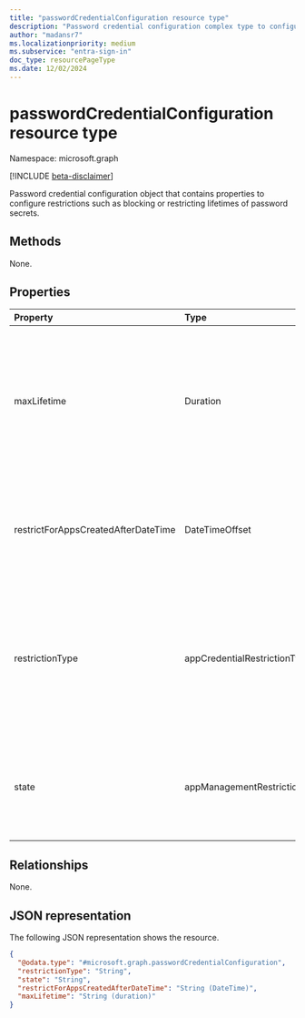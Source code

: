 ```yaml
---
title: "passwordCredentialConfiguration resource type"
description: "Password credential configuration complex type to configure password credential restriction, maxLifetime, and enforcement date"
author: "madansr7"
ms.localizationpriority: medium
ms.subservice: "entra-sign-in"
doc_type: resourcePageType
ms.date: 12/02/2024
---
```


# passwordCredentialConfiguration resource type

Namespace: microsoft.graph

[!INCLUDE [beta-disclaimer](../../includes/beta-disclaimer.md)]

Password credential configuration object that contains properties to configure restrictions such as blocking or restricting lifetimes of password secrets.

## Methods

None.

## Properties

| Property                                    | Type                            | Description |
| :------------------------------------------ | :------------------------------ | :--------------------------------------------------------------------------------------------------------------------------------------- |
| maxLifetime                                 | Duration                        | String value that indicates the maximum lifetime for password expiration, defined as an ISO 8601 duration. For example, `P4DT12H30M5S` represents four days, 12 hours, 30 minutes, and five seconds. This property is required when **restrictionType** is set to `passwordLifetime`.|
| restrictForAppsCreatedAfterDateTime         | DateTimeOffset                  | Specifies the date from which the policy restriction applies to newly created applications. For existing applications, the enforcement date can be retroactively applied.|
| restrictionType                             | appCredentialRestrictionType    | The type of restriction being applied. The possible values are: `passwordAddition`, `passwordLifetime`, `symmetricKeyAddition`, `symmetricKeyLifetime`, `customPasswordAddition`, and `unknownFutureValue`. Each value of restrictionType can be used only once per policy.|
| state                                       | appManagementRestrictionState   | Indicates whether the restriction is evaluated. The possible values are: `enabled`, `disabled`, `unknownFutureValue`. If `enabled`, the restriction is evaluated. If `disabled`, the restriction isn't evaluated or enforced.|

## Relationships

None.

## JSON representation

The following JSON representation shows the resource.

<!-- {
  "blockType": "resource",
  "@odata.type": "microsoft.graph.passwordCredentialConfiguration"
}
-->

```json
{
  "@odata.type": "#microsoft.graph.passwordCredentialConfiguration",
  "restrictionType": "String",
  "state": "String",
  "restrictForAppsCreatedAfterDateTime": "String (DateTime)",
  "maxLifetime": "String (duration)"
}
```
